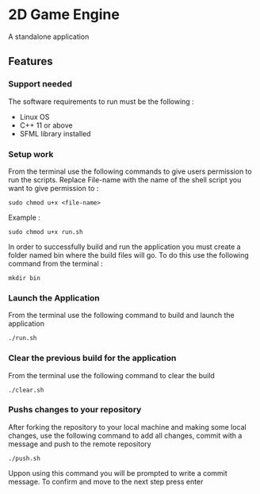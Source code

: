 # 2D Game Engine

A standalone application

## Features

### Support needed

The software requirements to run must be the following :

- Linux OS 
- C++ 11 or above
- SFML library installed

### Setup work

From the terminal use the following commands to give users permission to run the scripts. Replace File-name with the name of the shell script you want to give permission to :

```properties
sudo chmod u+x <file-name>
```  
Example :

```properties
sudo chmod u+x run.sh
```  
In order to successfully build and run the application you must create a folder named bin where the build files will go. To do this use the following command from the terminal :

```properties
mkdir bin
```  

### Launch the Application

From the terminal use the following command to build and launch the application

```properties
./run.sh
```  

### Clear the previous build for the application

From the terminal use the following command to clear the build

```properties
./clear.sh
```
### Pushs changes to your repository

After forking the repository to your local machine and making some local changes, use the following command to add all changes, commit with a message and push to the remote repository 

```properties
./push.sh
```

Uppon using this command you will be prompted to write a commit message. To confirm and move to the next step press enter
